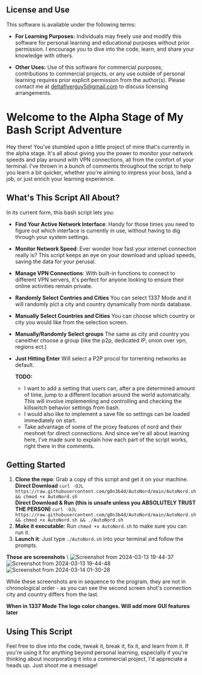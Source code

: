 ## License and Use

This software is available under the following terms:

- **For Learning Purposes:** Individuals may freely use and modify this software for personal learning and educational purposes without prior permission. I encourage you to dive into the code, learn, and share your knowledge with others.

- **Other Uses:** Use of this software for commercial purposes, contributions to commercial projects, or any use outside of personal learning requires prior explicit permission from the author(s). Please contact me at deltaflyerguy5@gmail.com
   to discuss licensing arrangements.

# Welcome to the Alpha Stage of My Bash Script Adventure

Hey there! You've stumbled upon a little project of mine that's currently in the alpha stage. It's all about giving you the power to monitor your network speeds and play around with VPN connections, all from the comfort of your terminal. 
I've thrown in a bunch of comments throughout the script to help you learn a bit quicker, whether you're aiming to impress your boss, land a job, or just enrich your learning experience.

## What's This Script All About?

In its current form, this bash script lets you:

- **Find Your Active Network Interface**: Handy for those times you need to figure out which interface is currently in use, without having to dig through your system settings.
- **Monitor Network Speed**: Ever wonder how fast your internet connection really is? This script keeps an eye on your download and upload speeds, saving the data for your perusal.
- **Manage VPN Connections**: With built-in functions to connect to different VPN servers, it's perfect for anyone looking to ensure their online activities remain private.
- **Randomly Select Contries and Cities** You can select 1337 Mode and it will randomly pict a city and country dynamically from nords database.
- **Manually Select Countries and Cities** You can choose which country or city you would like from the selection screen.
- **Manually/Randomly Select groups** The same as city and country you caneither choose a group (like the p2p, dedicated IP, onion over vpn, regions ect.)
- **Just Hitting Enter** Will select a P2P procol for torrenting networks as default.

  **TODO:**
  - I want to add a setting that users can, after a pre determined amount of time, jump to a different location around the world automatically. This will involve implementing and controlling and checking the killswitch behavior settings from bash.
  - I would also like to implement a save file so settings can be loaded immediately on start.
  - Take advantage of some of the proxy features of nord and their meshnet for direct connections.
And since we're all about learning here, I've made sure to explain how each part of the script works, right there in the comments.

## Getting Started

1. **Clone the repo**: Grab a copy of this script and get it on your machine.\
   **Direct Download** `curl -OJL https://raw.githubusercontent.com/g0n3b4d/AutoNord/main/AutoNord.sh && chmod +x AutoNord.sh`\
   **Direct Download & Run (this is unsafe unless you ABSOLUTELY TRUST THE PERSON)** `curl -OJL https://raw.githubusercontent.com/g0n3b4d/AutoNord/main/AutoNord.sh && chmod +x AutoNord.sh && ./AutoNord.sh`
3. **Make it executable**: Run `chmod +x AutoNord.sh` to make sure you can run it.
4. **Launch it**: Just type `./AutoNord.sh` into your terminal and follow the prompts.

**These are screenshots** \ 
![Screenshot from 2024-03-13 19-44-37](https://github.com/g0n3b4d/AutoNord/assets/40129462/b3ded4eb-d873-441d-b323-4dcd82dec629)
![Screenshot from 2024-03-13 19-44-48](https://github.com/g0n3b4d/AutoNord/assets/40129462/84beb2fe-21df-4950-9a99-05c82b63aacf)
![Screenshot from 2024-03-14 01-30-28](https://github.com/g0n3b4d/AutoNord/assets/40129462/97eabaa0-a641-4a02-84f5-c42bd59f35e5)

While these screenshots are in sequence to the program, they are not in chronological order - as you can see the second screen shot's connection city and country differs from the last.

**When in 1337 Mode The logo color changes. Will add more GUI features later**

## Using This Script
Feel free to dive into the code, tweak it, break it, fix it, and learn from it. If you're using it for anything beyond personal learning, especially if you're thinking about incorporating it into a commercial project, I'd appreciate a heads up. 
Just shoot me a message!

